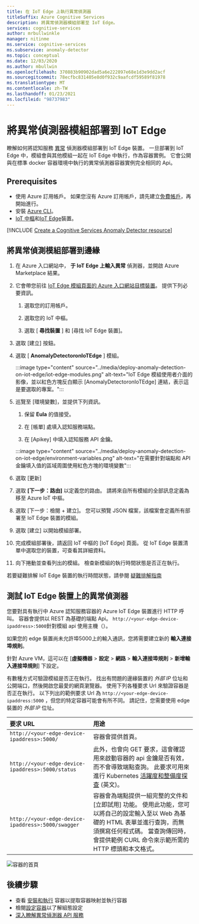 ```yaml
---
title: 在 IoT Edge 上執行異常偵測器
titleSuffix: Azure Cognitive Services
description: 將異常偵測器模組部署至 IoT Edge。
services: cognitive-services
author: mrbullwinkle
manager: nitinme
ms.service: cognitive-services
ms.subservice: anomaly-detector
ms.topic: conceptual
ms.date: 12/03/2020
ms.author: mbullwin
ms.openlocfilehash: 370883b90902dad5a6e222897e68e1d3e9dd2acf
ms.sourcegitcommit: 78ecfbc831405e8d0f932c9aafcdf59589f81978
ms.translationtype: MT
ms.contentlocale: zh-TW
ms.lasthandoff: 01/23/2021
ms.locfileid: "98737983"
---
```

# <a name="deploy-an-anomaly-detector-module-to-iot-edge"></a>將異常偵測器模組部署到 IoT Edge

瞭解如何將認知服務 [異常](../anomaly-detector-container-howto.md) 偵測器模組部署到 IoT Edge 裝置。 一旦部署到 IoT Edge 中，模組會與其他模組一起在 IoT Edge 中執行，作為容器實例。 它會公開與在標準 docker 容器環境中執行的異常偵測器容器實例完全相同的 Api。 

## <a name="prerequisites"></a>Prerequisites

* 使用 Azure 訂用帳戶。 如果您沒有 Azure 訂用帳戶，請先建立[免費帳戶](https://azure.microsoft.com/free)，再開始進行。
* 安裝 [Azure CLI](/cli/azure/install-azure-cli?view=azure-cli-latest)。
* [IoT 中樞](../../../iot-hub/iot-hub-create-through-portal.md)和[IoT Edge](../../../iot-edge/quickstart-linux.md)裝置。

[!INCLUDE [Create a Cognitive Services Anomaly Detector resource](../includes/create-anomaly-detector-resource.md)]

## <a name="deploy-the-anomaly-detection-module-to-the-edge"></a>將異常偵測模組部署到邊緣

1. 在 Azure 入口網站中， **于 IoT Edge 上輸入異常** 偵測器，並開啟 Azure Marketplace 結果。
2. 它會帶您前往 [IoT Edge 模組頁面的 Azure 入口網站目標裝置](https://portal.azure.com/#create/azure-cognitive-service.edge-anomaly-detector)。 提供下列必要資訊。

    1. 選取您的訂用帳戶。

    1. 選取您的 IoT 中樞。

    1. 選取 [ **尋找裝置** ] 和 [尋找 IoT Edge 裝置]。

3. 選取 [建立] 按鈕。

4. 選取 [ **AnomalyDetectoronIoTEdge** ] 模組。

    :::image type="content" source="../media/deploy-anomaly-detection-on-iot-edge/iot-edge-modules.png" alt-text="IoT Edge 模組使用者介面的影像，並以紅色方塊反白顯示 [AnomalyDetectoronIoTEdge] 連結，表示這是要選取的專案。":::

5. 巡覽至 [環境變數]，並提供下列資訊。

    1.  保留 **Eula** 的值接受。

    1. 在 [帳單] 處填入認知服務端點。

    1. 在 [Apikey] 中填入認知服務 API 金鑰。

    :::image type="content" source="../media/deploy-anomaly-detection-on-iot-edge/environment-variables.png" alt-text="在需要針對端點和 API 金鑰填入值的區域周圍使用紅色方塊的環境變數":::

6. 選取 [更新]

7. 選取 **[下一步：路由]** 以定義您的路由。 請將來自所有模組的全部訊息定義為移至 Azure IoT 中樞。

8. 選取 [下一步：檢閱 + 建立]。 您可以預覽 JSON 檔案，該檔案會定義所有部署至 IoT Edge 裝置的模組。
    
9. 選取 [建立] 以開始模組部署。

10. 完成模組部署後，請返回 IoT 中樞的 [IoT Edge] 頁面。 從 IoT Edge 裝置清單中選取您的裝置，可查看其詳細資料。

11. 向下捲動並查看列出的模組。 檢查新模組的執行時間狀態是否正在執行。 

若要疑難排解 IoT Edge 裝置的執行時間狀態，請參閱 [疑難排解指南](../../../iot-edge/troubleshoot.md)

## <a name="test-anomaly-detector-on-an-iot-edge-device"></a>測試 IoT Edge 裝置上的異常偵測器

您要對具有執行中 Azure 認知服務容器的 Azure IoT Edge 裝置進行 HTTP 呼叫。 容器會提供以 REST 為基礎的端點 Api。 `http://<your-edge-device-ipaddress>:5000`針對模組 api 使用主機（）。

如果您的 edge 裝置尚未允許埠5000上的輸入通訊，您將需要建立新的 **輸入連接埠規則**。 

針對 Azure VM，這可以在 [**虛擬機器**  >  **設定**  >  **網路**  >  **輸入連接埠規則**  >  **新增輸入連接埠規則**] 下設定。

有數種方式可驗證模組是否正在執行。 找出有問題的邊緣裝置的 *外部 IP* 位址和公開端口，然後開啟您最愛的網頁瀏覽器。 使用下列各種要求 Url 來驗證容器是否正在執行。 以下列出的範例要求 Url 為 `http://<your-edge-device-ipaddress:5000` ，但您的特定容器可能會有所不同。 請記住，您需要使用 edge 裝置的 *外部 IP* 位址。

| 要求 URL | 用途 |
|:-------------|:---------|
| `http://<your-edge-device-ipaddress>:5000/` | 容器會提供首頁。 |
| `http://<your-edge-device-ipaddress>:5000/status` | 此外，也會向 GET 要求，這會確認用來啟動容器的 api 金鑰是否有效，而不會導致端點查詢。 此要求可用來進行 Kubernetes [活躍度和整備度探查](https://kubernetes.io/docs/tasks/configure-pod-container/configure-liveness-readiness-probes/) \(英文\)。 |
| `http://<your-edge-device-ipaddress>:5000/swagger` | 容器會為端點提供一組完整的文件和 [立即試用] 功能。 使用此功能，您可以將自己的設定輸入至以 Web 為基礎的 HTML 表單並進行查詢，而無須撰寫任何程式碼。 當查詢傳回時，會提供範例 CURL 命令來示範所需的 HTTP 標頭和本文格式。 |

![容器的首頁](../../../../includes/media/cognitive-services-containers-api-documentation/container-webpage.png)

## <a name="next-steps"></a>後續步驟

* 查看 [安裝和執行](../anomaly-detector-container-configuration.md) 容器以提取容器映射並執行容器
* 檢閱[設定容器](../anomaly-detector-container-configuration.md)以了解組態設定
* [深入瞭解異常偵測器 API 服務](https://go.microsoft.com/fwlink/?linkid=2080698&clcid=0x409)